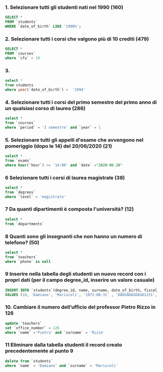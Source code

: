 ### 1. Selezionare tutti gli studenti nati nel 1990 (160)

```SQL
SELECT * 
FROM `students`
WHERE `date_of_birth` LIKE '1990%';
```

### 2. Selezionare tutti i corsi che valgono più di 10 crediti (479)

```SQL
SELECT * 
FROM `courses`
where `cfu` > 10
```

### 3.

```SQL
select *
from students
where year(`date_of_birth`) <  '1994'
```


### 4. Selezionare tutti i corsi del primo semestre del primo anno di un qualsiasi corso di laurea (286)

```SQL
select *
from `courses`
where `period` = 'I semestre' and `year` = 1
```

### 5. Selezionare tutti gli appelli d'esame che avvengono nel pomeriggio (dopo le 14) del 20/06/2020 (21)

```SQL
select *
from `exams`
where hour(`hour`) >= '14:00' and `date` ="2020-06-20"
```

 
### 6  Selezionare tutti i corsi di laurea magistrale (38)
```SQL
select *
from `degrees`
where `level` = 'magistrale'
```


### 7 Da quanti dipartimenti è composta l'università? (12)
```SQL
select *
from `departments`

```



### 8 Quanti sono gli insegnanti che non hanno un numero di telefono? (50)
```SQL
select *
from `teachers`
where `phone` is null

```



### 9 Inserire nella tabella degli studenti un nuovo record con i propri dati (per il campo degree_id, inserire un valore casuale)

```SQL
INSERT INTO `students`(degree_id, name, surname, date_of_birth, fiscal_code, enrolment_date, registration_number, email)
VALUES (18, 'Damiano', 'Mariscoli', '1972-08-31' , 'DADSADASDASD1231', '2019-04-16', 672344, 'daibnib@gmail.com' );
```



### 10. Cambiare il numero dell’ufficio del professor Pietro Rizzo in 126

```SQL
update `teachers`
set `office_number` = 126
where `name` ='Pietro' and `surname` = 'Rizzo'
```


### 11 Eliminare dalla tabella studenti il record creato precedentemente al punto 9

```SQL
delete from `students`
where `name` = 'Damiano' and `surname` = 'Mariscoli'
```




